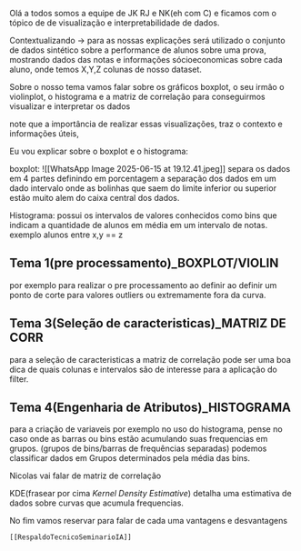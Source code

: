 Olá a todos somos a equipe de JK RJ e NK(eh com C) e ficamos com o tópico de de visualização e interpretabilidade de dados.

Contextualizando -> para as nossas explicações será utilizado o conjunto de dados sintético sobre a performance de alunos sobre uma prova, mostrando dados das notas e informações sócioeconomicas sobre cada aluno, onde temos X,Y,Z colunas de nosso dataset.

Sobre o nosso tema vamos falar sobre os gráficos boxplot, o seu irmão o violinplot, o histograma e a matriz de correlação para conseguirmos visualizar e interpretar os dados

note que a importância de realizar essas visualizações, traz o contexto e informações úteis,

Eu vou explicar sobre o boxplot e o histograma:

boxplot: ![[WhatsApp Image 2025-06-15 at 19.12.41.jpeg]]
separa os dados em 4 partes definindo em porcentagem a separação dos dados em um dado intervalo onde as bolinhas que saem do limite inferior ou superior estão muito alem do caixa central dos dados. 

Histograma: possui os intervalos de valores conhecidos como bins que indicam a quantidade de alunos em média em um intervalo de notas. exemplo alunos entre x,y == z
## Tema 1(pre processamento)_BOXPLOT/VIOLIN
por exemplo para realizar o pre processamento ao definir ao definir um ponto de corte para valores outliers ou extremamente fora da curva.

## Tema 3(Seleção de caracteristicas)_MATRIZ DE CORR
para a seleção de caracteristicas a matriz de correlação pode ser uma boa dica de quais colunas e intervalos são de interesse para a aplicação do filter.

## Tema 4(Engenharia de Atributos)_HISTOGRAMA
para a criação de variaveis por exemplo no uso do histograma, pense no caso onde as barras ou bins estão acumulando suas frequencias em grupos. (grupos de bins/barras de frequências separadas) podemos classificar dados em Grupos determinados pela média das bins. 

Nicolas vai falar de matriz de correlação

KDE(frasear por cima _Kernel Density Estimative_) detalha uma estimativa de dados sobre curvas que acumula frequencias.

No fim vamos reservar para falar de cada uma vantagens e desvantagens

	[[RespaldoTecnicoSeminarioIA]]

